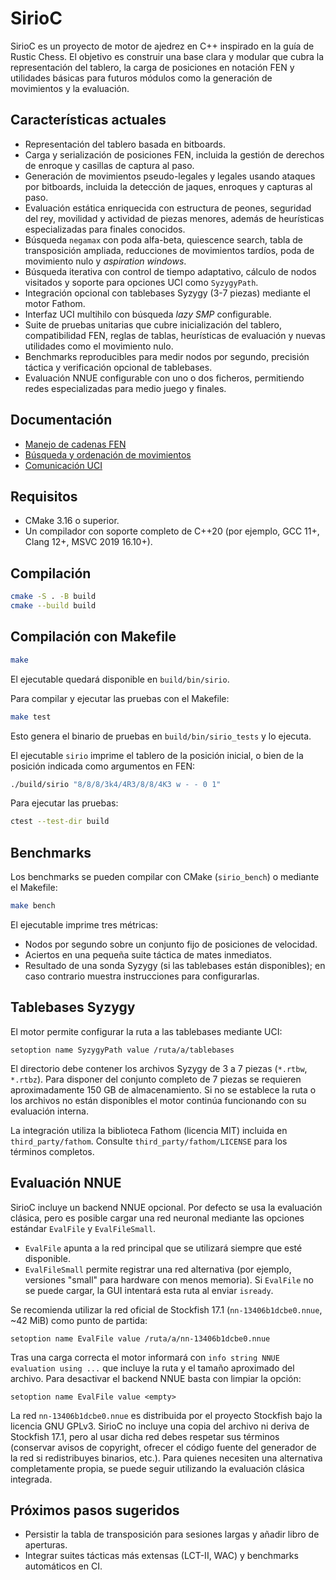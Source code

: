 # SirioC

SirioC es un proyecto de motor de ajedrez en C++ inspirado en la guía de Rustic Chess. El objetivo es construir una base clara y modular que cubra la representación del tablero, la carga de posiciones en notación FEN y utilidades básicas para futuros módulos como la generación de movimientos y la evaluación.

## Características actuales

- Representación del tablero basada en bitboards.
- Carga y serialización de posiciones FEN, incluida la gestión de derechos de enroque y casillas de captura al paso.
- Generación de movimientos pseudo-legales y legales usando ataques por bitboards, incluida la detección de jaques, enroques y capturas al paso.
- Evaluación estática enriquecida con estructura de peones, seguridad del rey, movilidad y actividad de piezas menores, además de heurísticas especializadas para finales conocidos.
- Búsqueda `negamax` con poda alfa-beta, quiescence search, tabla de transposición ampliada, reducciones de movimientos tardíos, poda de movimiento nulo y *aspiration windows*.
- Búsqueda iterativa con control de tiempo adaptativo, cálculo de nodos visitados y soporte para opciones UCI como `SyzygyPath`.
- Integración opcional con tablebases Syzygy (3-7 piezas) mediante el motor Fathom.
- Interfaz UCI multihilo con búsqueda *lazy SMP* configurable.
- Suite de pruebas unitarias que cubre inicialización del tablero, compatibilidad FEN, reglas de tablas, heurísticas de evaluación y nuevas utilidades como el movimiento nulo.
- Benchmarks reproducibles para medir nodos por segundo, precisión táctica y verificación opcional de tablebases.
- Evaluación NNUE configurable con uno o dos ficheros, permitiendo redes especializadas para medio juego y finales.

## Documentación

- [Manejo de cadenas FEN](docs/fen.md)
- [Búsqueda y ordenación de movimientos](docs/search.md)
- [Comunicación UCI](docs/communication.md)

## Requisitos

- CMake 3.16 o superior.
- Un compilador con soporte completo de C++20 (por ejemplo, GCC 11+, Clang 12+, MSVC 2019 16.10+).

## Compilación

```bash
cmake -S . -B build
cmake --build build
```

## Compilación con Makefile

```bash
make
```

El ejecutable quedará disponible en `build/bin/sirio`.

Para compilar y ejecutar las pruebas con el Makefile:

```bash
make test
```

Esto genera el binario de pruebas en `build/bin/sirio_tests` y lo ejecuta.

El ejecutable `sirio` imprime el tablero de la posición inicial, o bien de la posición indicada como argumentos en FEN:

```bash
./build/sirio "8/8/8/3k4/4R3/8/8/4K3 w - - 0 1"
```

Para ejecutar las pruebas:

```bash
ctest --test-dir build
```

## Benchmarks

Los benchmarks se pueden compilar con CMake (`sirio_bench`) o mediante el Makefile:

```bash
make bench
```

El ejecutable imprime tres métricas:

- Nodos por segundo sobre un conjunto fijo de posiciones de velocidad.
- Aciertos en una pequeña suite táctica de mates inmediatos.
- Resultado de una sonda Syzygy (si las tablebases están disponibles); en caso contrario muestra instrucciones para configurarlas.

## Tablebases Syzygy

El motor permite configurar la ruta a las tablebases mediante UCI:

```
setoption name SyzygyPath value /ruta/a/tablebases
```

El directorio debe contener los archivos Syzygy de 3 a 7 piezas (`*.rtbw`, `*.rtbz`). Para disponer del conjunto completo de 7 piezas se requieren aproximadamente 150 GB de almacenamiento. Si no se establece la ruta o los archivos no están disponibles el motor continúa funcionando con su evaluación interna.

La integración utiliza la biblioteca Fathom (licencia MIT) incluida en `third_party/fathom`. Consulte `third_party/fathom/LICENSE` para los términos completos.

## Evaluación NNUE

SirioC incluye un backend NNUE opcional. Por defecto se usa la evaluación clásica, pero es
posible cargar una red neuronal mediante las opciones estándar `EvalFile` y `EvalFileSmall`.

- `EvalFile` apunta a la red principal que se utilizará siempre que esté disponible.
- `EvalFileSmall` permite registrar una red alternativa (por ejemplo, versiones "small" para
  hardware con menos memoria). Si `EvalFile` no se puede cargar, la GUI intentará esta ruta al
  enviar `isready`.

Se recomienda utilizar la red oficial de Stockfish 17.1 (`nn-13406b1dcbe0.nnue`, ~42 MiB) como
punto de partida:

```
setoption name EvalFile value /ruta/a/nn-13406b1dcbe0.nnue
```

Tras una carga correcta el motor informará con `info string NNUE evaluation using ...` que incluye
la ruta y el tamaño aproximado del archivo. Para desactivar el backend NNUE basta con limpiar la
opción:

```
setoption name EvalFile value <empty>
```

La red `nn-13406b1dcbe0.nnue` es distribuida por el proyecto Stockfish bajo la licencia GNU GPLv3.
SirioC no incluye una copia del archivo ni deriva de Stockfish 17.1, pero al usar dicha red debes
respetar sus términos (conservar avisos de copyright, ofrecer el código fuente del generador de la
red si redistribuyes binarios, etc.). Para quienes necesiten una alternativa completamente propia,
se puede seguir utilizando la evaluación clásica integrada.

## Próximos pasos sugeridos

- Persistir la tabla de transposición para sesiones largas y añadir libro de aperturas.
- Integrar suites tácticas más extensas (LCT-II, WAC) y benchmarks automáticos en CI.

